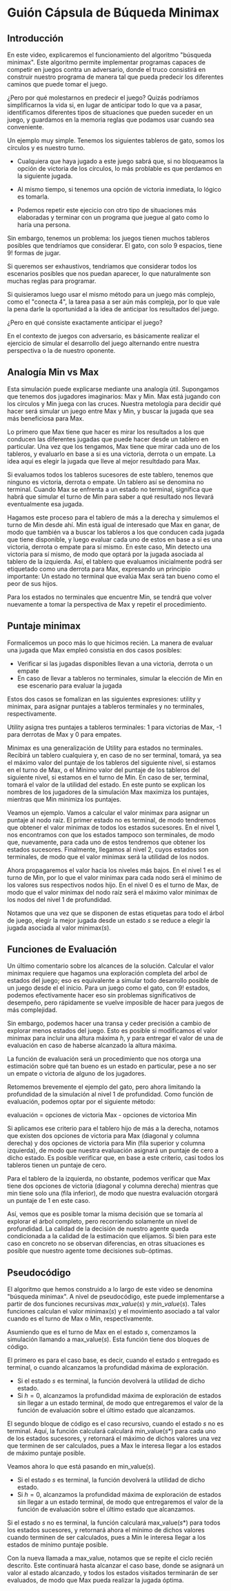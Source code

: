 # Guión Cápsula de Búqueda Minimax


## Introducción

En este video, explicaremos el funcionamiento del algoritmo "búsqueda minimax". Este algoritmo permite implementar programas capaces de competir en juegos contra un adversario, donde el truco consistirá en construir nuestro programa de manera tal que pueda predecir los diferentes caminos que puede tomar el juego.

¿Pero por qué molestarnos en predecir el juego? Quizás podríamos simplificarnos la vida si, en lugar de anticipar todo lo que va a pasar, identificamos diferentes tipos de situaciones que pueden suceder en un juego, y guardamos en la memoria reglas que podamos usar cuando sea conveniente.

Un ejemplo muy simple. Tenemos los siguientes tableros de gato, somos los círculos y es nuestro turno. 

* Cualquiera que haya jugado a este juego sabrá que, si no bloqueamos la opción de victoria de los círculos, lo más problable es que perdamos en la siguiente jugada. 

* Al mismo tiempo, si tenemos una opción de victoria inmediata, lo lógico es tomarla. 

* Podemos repetir este ejecicio con otro tipo de situaciones más elaboradas y terminar con un programa que juegue al gato como lo haría una persona.


Sin embargo, tenemos un problema: los juegos tienen muchos tableros posibles que tendríamos que considerar. El gato, con solo 9 espacios, tiene 9! formas de jugar. 

Si queremos ser exhaustivos, tendriamos que considerar todos los escenarios posibles que nos puedan aparecer, lo que naturalmente son muchas reglas para programar.

Si quisieramos luego usar el mismo método para un juego más complejo, como el "conecta 4", la tarea pasa a ser aún más compleja, por lo que vale la pena darle la oportunidad a la idea de anticipar los resultados del juego.

¿Pero en qué consiste exactamente anticipar el juego?

En el contexto de juegos con adversario, es básicamente realizar el ejercicio de simular el desarrollo del juego alternando entre nuestra perspectiva o la de nuestro oponente.

## Analogía Min vs Max

Esta simulación puede explicarse mediante una analogía útil. Supongamos que tenemos dos jugadores imaginarios: Max y Min. Max está jugando con los círculos y  Min juega con las cruces. Nuestra metología para decidir qué hacer será simular un juego entre Max y Min, y buscar la jugada que sea más beneficiosa para Max.

Lo primero que Max tiene que hacer es mirar los resultados a los que conducen las diferentes jugadas que puede hacer desde un tablero en particular. Una vez que los tengamos, Max tiene que mirar cada uno de los tableros, y evaluarlo en base a si es una victoria, derrota o un empate. La idea aquí es elegir la jugada que lleve al mejor resultdado para Max.

Si evaluamos todos los tableros sucesores de este tablero, tenemos que ninguno es victoria, derrota o empate. Un tablero así se denomina no terminal. Cuando Max se enfrenta a un estado no terminal, significa que habrá que simular el turno de Min para saber a qué resultado nos llevará eventualmente esa jugada. 

Hagamos este proceso para el tablero de más a la derecha y simulemos el turno de Min desde ahí. Min está igual de interesado que Max en ganar, de modo que también va a buscar los tableros a los que conducen cada jugada que tiene disponible, y luego evaluar cada uno de estos en base a si es una victoria, derrota o empate para sí mismo. En este caso, Min detecto una victoria para sí mismo, de modo que optará por la jugada asociada al tablero de la izquierda. Así, el tablero que evaluamos inicialmente podrá ser etiquetado como una derrota para Max, expresando un principio importante: Un estado no terminal que evalúa Max será tan bueno como el peor de sus hijos.

Para los estados no terminales que encuentre Min, se tendrá que volver nuevamente a tomar la perspectiva de Max y repetir el procedimiento.


## Puntaje minimax

Formalicemos un poco más lo que hicimos recién. La manera de evaluar una jugada que Max empleó consistia en dos casos posibles:
* Verificar si las jugadas disponibles llevan a una victoria, derrota o un empate
* En caso de llevar a tableros no terminales, simular la elección de Min en ese escenario para evaluar la jugada

Estos dos casos se fomalizan en las siguientes expresiones: utility y minimax, para asignar puntajes a tableros terminales y no terminales, respectivamente.

Utility asigna tres puntajes a tableros terminales: 1 para victorias de Max, -1 para derrotas de Max y 0 para empates.

Minimax es una generalización de Utility para estados no terminales. Recibirá un tablero cualquiera y, en caso de no ser terminal, tomará, ya sea el máximo valor del puntaje de los tableros del siguiente nivel, si estamos en el turno de Max, o el Mínimo valor del puntaje de los tableros del siguiente nivel, si estamos en el turno de Min. En caso de ser, terminal, tomará el valor de la utilidad del estado. En este punto se explican los nombres de los jugadores de la simulación Max maximiza los puntajes, mientras que Min minimiza los puntajes.

Veamos un ejemplo. Vamos a calcular el valor minimax para asignar un puntaje al nodo raíz. El primer estado no es terminal, de modo tendremos que obtener el valor minimax de todos los estados sucesores. En el nivel 1, nos encontramos con que los estados tampoco son terminales, de modo que, nuevamente, para cada uno de estos tendremos que obtener los estados sucesores. Finalmente, llegamos al nivel 2, cuyos estados son terminales, de modo que el valor minimax será la utilidad de los nodos.

Ahora propagaremos el valor hacia los niveles más bajos. En el nivel 1 es el turno de Min, por lo que el valor minimax para cada nodo será el mínimo de los valores sus respectivos nodos hijo. En el nivel 0 es el turno de Max, de modo que el valor minimax del nodo raíz será el máximo valor minimax de los nodos del nivel 1 de profundidad.

Notamos que una vez que se disponen de estas etiquetas para todo el árbol de juego, elegir la mejor jugada desde un estado $s$ se reduce a elegir la jugada asociada al valor minimax($s$).

## Funciones de Evaluación

Un último comentario sobre los alcances de la solución. Calcular el valor minimax requiere que hagamos una exploración completa del arbol de estados del juego; eso es equivalente a simular todo desarrollo posible de un juego desde el el inicio. Para un juego como el gato, con 9! estados, podemos efectivamente hacer eso sin problemas significativos de desempeño, pero rápidamente se vuelve imposible de hacer para juegos de más complejidad.

Sin embargo, podemos hacer una transa y ceder precisión a cambio de explorar menos estados del juego. Esto es posible si modificamos el valor minimax para incluir una altura máxima $h$, y para entregar el valor de una de evaluación en caso de haberse alcanzado la altura máxima.

La función de evaluación será un procedimiento que nos otorga una estimación sobre qué tan bueno es un estado en particular, pese a no ser un empate o victoria de alguno de los jugadores. 

Retomemos brevemente el ejemplo del gato, pero ahora limitando la profundidad de la simulación al nivel 1 de profundidad. Como función de evaluación, podemos optar por el siguiente método:

evaluación = opciones de victoria Max - opciones de victorioa Min

Si aplicamos ese criterio para el tablero hijo de más a la derecha, notamos que existen dos opciones de victoria para Max (diagonal y columna derecha) y dos opciones de victoria para Min (fila superior y columna izquierda), de modo que nuestra evaluación asignará un puntaje de cero a dicho estado. Es posible verificar que, en base a este criterio, casi todos los tableros tienen un puntaje de cero. 

Para el tablero de la izquierda, no obstante, podemos verificar que Max tiene dos opciones de victoria (diagonal y columna derecha) mientras que min tiene solo una (fila inferior), de modo que nuestra evaluación otorgará un puntaje de 1 en este caso.

Así, vemos que es posible tomar la misma decisión que se tomaría al explorar el árbol completo, pero recorriendo solamente un nivel de profundidad. La calidad de la decisión de nuestro agente queda condicionada a la calidad de la estimación que elijamos. Si bien para este caso en concreto no se observan diferencias, en otras situaciones es posible que nuestro agente tome decisiones sub-óptimas.

## Pseudocódigo

El algoritmo que hemos construido a lo largo de este video se denomina "búsqueda minimax". A nivel de pseudocódigo, este puede implementarse a partir de dos funciones recursivas $max\_value(s)$ y $min\_value(s)$. Tales funciones calculan el valor minimax($s$) y el movimiento asociado a tal valor cuando es el turno de Max o Min, respectivamente.


Asumiendo que es el turno de Max en el estado $s$, comenzamos la simulación llamando a max_value($s$). Esta función tiene dos bloques de código. 

El primero es para el caso base, es decir, cuando el estado $s$ entregado es terminal, o cuando alcanzamos la profundidad máxima de exploración.

* Si el estado $s$ es terminal, la función devolverá la utilidad de dicho estado.
* Si $h=0$, alcanzamos la profundidad máxima de exploración de estados sin llegar a un estado terminal, de modo que entregaremos el valor de la función de evaluación sobre el último estado que alcanzamos.


El segundo bloque de código es el caso recursivo, cuando el estado $s$ no es terminal. Aquí, la función calculará calculará min_value($s*$) para cada uno de los estados sucesores, y retornará el máximo de dichos valores una vez que terminen de ser calculados, pues a Max le interesa llegar a los estados de máximo puntaje posible.

Veamos ahora lo que está pasando en min_value($s$).

* Si el estado $s$ es terminal, la función devolverá la utilidad de dicho estado.
* Si $h=0$, alcanzamos la profundidad máxima de exploración de estados sin llegar a un estado terminal, de modo que entregaremos el valor de la función de evaluación sobre el último estado que alcanzamos.

Si el estado $s$ no es terminal, la función calculará max_value($s*$) para todos los estados sucesores, y retornará ahora el mínimo de dichos valores cuando terminen de ser calculados, pues a Min le interesa llegar a los estados de mínimo puntaje posible. 

Con la nueva llamada a max_value, notamos que se repite el ciclo recién descrito. Este continuará hasta alcanzar el caso base, donde se asignará un valor al estado alcanzado, y todos los estados visitados terminarán de ser evaluados, de modo que Max pueda realizar la jugada óptima.